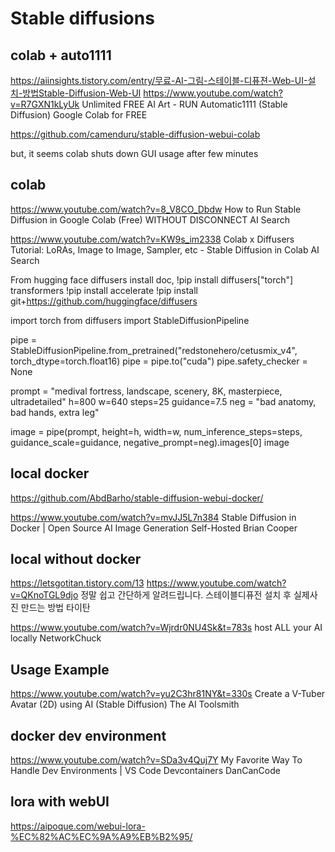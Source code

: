---
---
# Stable diffusions


## colab + auto1111

https://aiinsights.tistory.com/entry/무료-AI-그림-스테이블-디퓨젼-Web-UI-설치-방법Stable-Diffusion-Web-UI
https://www.youtube.com/watch?v=R7GXN1kLyUk
Unlimited FREE AI Art - RUN Automatic1111 (Stable Diffusion) Google Colab for FREE

https://github.com/camenduru/stable-diffusion-webui-colab

but, it seems colab shuts down GUI usage after few minutes



## colab

https://www.youtube.com/watch?v=8_V8CO_Dbdw
How to Run Stable Diffusion in Google Colab (Free) WITHOUT DISCONNECT
AI Search

https://www.youtube.com/watch?v=KW9s_im2338
Colab x Diffusers Tutorial: LoRAs, Image to Image, Sampler, etc - Stable Diffusion in Colab
AI Search

From hugging face diffusers install doc,
!pip install diffusers["torch"] transformers
!pip install accelerate
!pip install git+https://github.com/huggingface/diffusers

import torch
from diffusers import StableDiffusionPipeline

pipe = StableDiffusionPipeline.from_pretrained("redstonehero/cetusmix_v4", torch_dtype=torch.float16)
pipe = pipe.to("cuda")
pipe.safety_checker = None

prompt = "medival fortress, landscape, scenery, 8K, masterpiece, ultradetailed"
h=800
w=640
steps=25
guidance=7.5
neg = "bad anatomy, bad hands, extra leg"

image = pipe(prompt, height=h, width=w, num_inference_steps=steps, guidance_scale=guidance, negative_prompt=neg).images[0]
image



## local docker

https://github.com/AbdBarho/stable-diffusion-webui-docker/

https://www.youtube.com/watch?v=mvJJ5L7n384
Stable Diffusion in Docker | Open Source AI Image Generation Self-Hosted
Brian Cooper



## local without docker

https://letsgotitan.tistory.com/13
https://www.youtube.com/watch?v=QKnoTGL9djo
정말 쉽고 간단하게 알려드립니다. 스테이블디퓨전 설치 후 실제사진 만드는 방법
타이탄

https://www.youtube.com/watch?v=Wjrdr0NU4Sk&t=783s
host ALL your AI locally
NetworkChuck



## Usage Example

https://www.youtube.com/watch?v=yu2C3hr81NY&t=330s
Create a V-Tuber Avatar (2D) using AI (Stable Diffusion)
The AI Toolsmith



## docker dev environment

https://www.youtube.com/watch?v=SDa3v4Quj7Y
My Favorite Way To Handle Dev Environments | VS Code Devcontainers
DanCanCode



## lora with webUI

https://aipoque.com/webui-lora-%EC%82%AC%EC%9A%A9%EB%B2%95/
